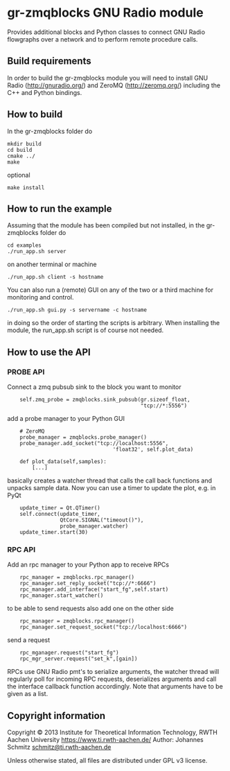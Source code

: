 gr-zmqblocks GNU Radio module
=============================
Provides additional blocks and Python classes to connect GNU Radio flowgraphs
over a network and to perform remote procedure calls.


Build requirements
------------------
In order to build the gr-zmqblocks module you will need to install GNU Radio
(http://gnuradio.org/) and ZeroMQ (http://zeromq.org/) including the C++ and
Python bindings.


How to build
------------
In the gr-zmqblocks folder do

    mkdir build
    cd build
    cmake ../
    make

optional

    make install


How to run the example
----------------------

Assuming that the module has been compiled but not installed, in the
gr-zmqblocks folder do

    cd examples
    ./run_app.sh server

on another terminal or machine

    ./run_app.sh client -s hostname

You can also run a (remote) GUI on any of the two or a third machine for monitoring and control.

    ./run_app.sh gui.py -s servername -c hostname

in doing so the order of starting the scripts is arbitrary. When installing the
module, the run\_app.sh script is of course not needed.


How to use the API
------------------

### PROBE API
Connect a zmq pubsub sink to the block you want to monitor

        self.zmq_probe = zmqblocks.sink_pubsub(gr.sizeof_float,
                                               "tcp://*:5556")

add a probe manager to your Python GUI

        # ZeroMQ
        probe_manager = zmqblocks.probe_manager()
        probe_manager.add_socket("tcp://localhost:5556",
                                      'float32', self.plot_data)

        def plot_data(self,samples):
            [...]

basically creates a watcher thread that calls the call back functions and
unpacks sample data. Now you can use a timer to update the plot, e.g. in PyQt

        update_timer = Qt.QTimer()
        self.connect(update_timer,
                     QtCore.SIGNAL("timeout()"),
                     probe_manager.watcher)
        update_timer.start(30)

### RPC API
Add an rpc manager to your Python app to receive RPCs

        rpc_manager = zmqblocks.rpc_manager()
        rpc_manager.set_reply_socket("tcp://*:6666")
        rpc_manager.add_interface("start_fg",self.start)
        rpc_manager.start_watcher()

to be able to send requests also add one on the other side

        rpc_manager = zmqblocks.rpc_manager()
        rpc_manager.set_request_socket("tcp://localhost:6666")

send a request

        rpc_mganager.request("start_fg")
        rpc_mgr_server.request("set_k",[gain])

RPCs use GNU Radio pmt's to serialize arguments, the watcher thread will
regularly poll for incoming RPC requests, deserializes arguments and call the
interface callback function accordingly.
Note that arguments have to be given as a list.


Copyright information
------------------
Copyright © 2013 Institute for Theoretical Information Technology,
                 RWTH Aachen University <https://www.ti.rwth-aachen.de/>
Author: Johannes Schmitz <schmitz@ti.rwth-aachen.de>

Unless otherwise stated, all files are distributed under GPL v3 license.
